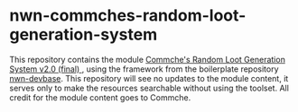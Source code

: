 # nwn-commches-random-loot-generation-system
This repository contains the module [Commche's Random Loot Generation System v2.0 (final)
](https://neverwintervault.org/project/nwn1/script/commches-random-loot-generation-system-v20-final), using the framework from the boilerplate repository [nwn-devbase](https://github.com/jakkn/nwn-devbase/). This repository will see no updates to the module content, it serves only to make the resources searchable without using the toolset. All credit for the module content goes to Commche.


